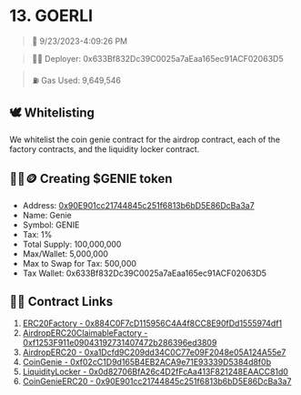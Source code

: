 # 13. GOERLI
<blockquote>📅 9/23/2023-4:09:26 PM</blockquote>

<blockquote>🧞‍♂️ Deployer: 0x633Bf832Dc39C0025a7aEaa165ec91ACF02063D5</blockquote>

<blockquote>⛽️ Gas Used: 9,649,546</blockquote>

## 🕊️ Whitelisting
We whitelist the coin genie contract for the airdrop contract, each of the factory contracts, and the liquidity locker contract.
## 🧞‍♂️🪙 Creating $GENIE token
- Address: [0x90E901cc21744845c251f6813b6bD5E86DcBa3a7](https://goerli.etherscan.io/token/0x90E901cc21744845c251f6813b6bD5E86DcBa3a7)
- Name: Genie
- Symbol: GENIE
- Tax: 1%
- Total Supply: 100,000,000
- Max/Wallet: 5,000,000
- Max to Swap for Tax: 500,000
- Tax Wallet: 0x633Bf832Dc39C0025a7aEaa165ec91ACF02063D5
## 👷‍♂️ Contract Links
1. [ERC20Factory - 0x884C0F7cD115956C4A4f8CC8E90fDd1555974df1](https://goerli.etherscan.io/address/0x884C0F7cD115956C4A4f8CC8E90fDd1555974df1)
2. [AirdropERC20ClaimableFactory - 0xf1253F911e09043192731407472b286396ed3809](https://goerli.etherscan.io/address/0xf1253F911e09043192731407472b286396ed3809)
3. [AirdropERC20 - 0xa1Dcfd9C209dd34C0C77e09F2048e05A124A55e7](https://goerli.etherscan.io/address/0xa1Dcfd9C209dd34C0C77e09F2048e05A124A55e7)
4. [CoinGenie - 0xf02cC1D9d165B4EB2ACA9e71E93339D5384d8f0b](https://goerli.etherscan.io/address/0xf02cC1D9d165B4EB2ACA9e71E93339D5384d8f0b)
5. [LiquidityLocker - 0x0d82706BfA26c4D2fFcAa413F821248EAACC81d0](https://goerli.etherscan.io/address/0x0d82706BfA26c4D2fFcAa413F821248EAACC81d0)
6. [CoinGenieERC20 - 0x90E901cc21744845c251f6813b6bD5E86DcBa3a7](https://goerli.etherscan.io/address/0x90E901cc21744845c251f6813b6bD5E86DcBa3a7)
